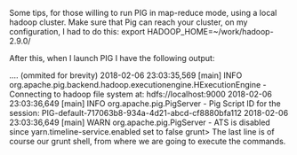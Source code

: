 Some tips, for those willing to run PIG in map-reduce mode, using a local hadoop cluster.
Make sure that Pig can reach your cluster, on my configuration, I had to do this:
export HADOOP_HOME=~/work/hadoop-2.9.0/

After this, when I launch PIG I have the following output:

.... (ommited for brevity)
2018-02-06 23:03:35,569 [main] INFO  org.apache.pig.backend.hadoop.executionengine.HExecutionEngine - Connecting to hadoop file system at: hdfs://localhost:9000
2018-02-06 23:03:36,649 [main] INFO  org.apache.pig.PigServer - Pig Script ID for the session: PIG-default-717063b8-934a-4d21-abcd-cf8880bfa112
2018-02-06 23:03:36,649 [main] WARN  org.apache.pig.PigServer - ATS is disabled since yarn.timeline-service.enabled set to false
grunt> 
The last line is of course our grunt shell, from where we are going to execute the commands.

